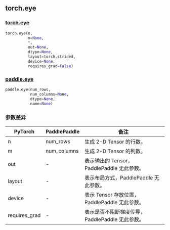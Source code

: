 ## torch.eye

### [torch.eye](https://pytorch.org/docs/stable/generated/torch.eye.html?highlight=eye#torch.eye)
```python
torch.eye(n,
          m=None,
          *,
          out=None,
          dtype=None,
          layout=torch.strided,
          device=None,
          requires_grad=False)
```

### [paddle.eye](https://www.paddlepaddle.org.cn/documentation/docs/zh/api/paddle/eye_cn.html#eye)
```python
paddle.eye(num_rows,
           num_columns=None,
           dtype=None,
           name=None)
```

### 参数差异
| PyTorch       | PaddlePaddle | 备注                                                   |
| ------------- | ------------ | ------------------------------------------------------ |
| n           | num_rows            | 生成 2-D Tensor 的行数。               |
| m        | num_columns            | 生成 2-D Tensor 的列数。                   |
| out           | -            | 表示输出的 Tensor，PaddlePaddle 无此参数。               |
| layout        | -            | 表示布局方式，PaddlePaddle 无此参数。                   |
| device        | -            | 表示 Tensor 存放位置，PaddlePaddle 无此参数。                   |
| requires_grad | -            | 表示是否不阻断梯度传导，PaddlePaddle 无此参数。 |
